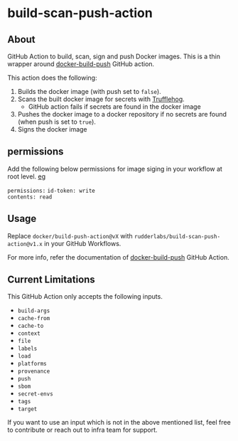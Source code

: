 # build-scan-push-action

## About

GitHub Action to build, scan, sign and push Docker images. This is a thin wrapper
around [docker-build-push](https://github.com/docker/build-push-action) GitHub action.

This action does the following:

1. Builds the docker image (with push set to `false`).
2. Scans the built docker image for secrets with [Trufflehog](https://github.com/trufflesecurity/trufflehog).
   - GitHub action fails if secrets are found in the docker image
3. Pushes the docker image to a docker repository if no secrets are found
   (when push is set to `true`).
4. Signs the docker image


## permissions

Add the following below permissions for image siging in your workflow at root level. [eg](https://github.com/rudderlabs/rudderstack-operator/blob/f3d326ddcb207fb8f42b587d6307f338479c2540/.github/workflows/build-pr.yaml#L10)

`permissions:`
  `id-token: write`  
  `contents: read` 


## Usage

Replace `docker/build-push-action@vX` with `rudderlabs/build-scan-push-action@v1.x`
in your GitHub Workflows.

For more info, refer the documentation of
[docker-build-push](https://github.com/docker/build-push-action) GitHub Action.

## Current Limitations

This GitHub Action only accepts the following inputs.

- `build-args`
- `cache-from`
- `cache-to`
- `context`
- `file`
- `labels`
- `load`
- `platforms`
- `provenance`
- `push`
- `sbom`
- `secret-envs`
- `tags`
- `target`

If you want to use an input which is not in the above mentioned list,
feel free to contribute or reach out to infra team for support.
